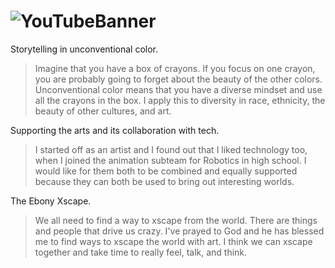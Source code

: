 <!---Ebony Xscape. Storytelling in unconventional color.-->

![YouTubeBanner](https://github.com/EbonyXscape/solid-jekyll/blob/gh-pages/assets/img/YouTubeEbonyXscapeChannelArt.jpg)
============
Storytelling in unconventional color.
>Imagine that you have a box of crayons. If you focus on one crayon, you are probably going to forget about the beauty of the other colors. Unconventional color means that you have a diverse mindset and use all the crayons in the box. I apply this to diversity in race, ethnicity, the beauty of other cultures, and art.

Supporting the arts and its collaboration with tech.
>I started off as an artist and I found out that I liked technology too, when I joined the animation subteam for Robotics in high school. I would like for them both to be combined and equally supported because they can both be used to bring out interesting worlds.

The Ebony Xscape.
>We all need to find a way to xscape from the world. There are things and people that drive us crazy. I've prayed to God and he has blessed me to find ways to xscape the world with art. I think we can xscape together and take time to really feel, talk, and think.
